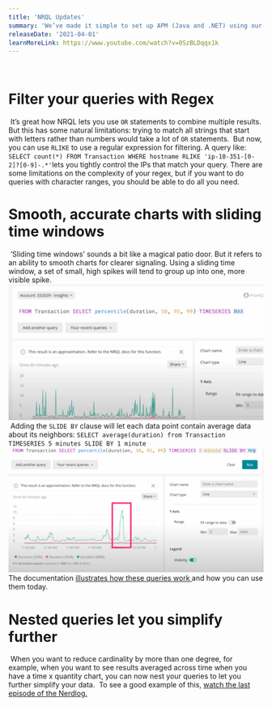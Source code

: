 ```yaml
---
title: 'NRQL Updates'
summary: 'We’ve made it simple to set up APM (Java and .NET) using our recently-launched guided installation flow, so you can instrument your systems and start analyzing your telemetry data in 5 minutes - no instrumentation expertise required.'
releaseDate: '2021-04-01'
learnMoreLink: https://www.youtube.com/watch?v=0SzBLDqqx1k
---
```

​
​
# Filter your queries with Regex
​
It’s great how NRQL lets you use `OR` statements to combine multiple results. But this has some natural limitations: trying to match all strings that start with letters rather than numbers would take a lot of `OR` statements.
​
But now, you can use `RLIKE` to use a regular expression for filtering. A query like:
​
`SELECT count(*) FROM Transaction WHERE hostname RLIKE 'ip-10-351-[0-2]?[0-9]-.*'`
​
lets you tightly control the IPs that match your query. There are some limitations on the complexity of your regex, but if you want to do queries with character ranges, you should be able to do all you need.
​
​
# Smooth, accurate charts with sliding time windows
​
‘Sliding time windows’ sounds a bit like a magical patio door. But it refers to an ability to smooth charts for clearer signaling. Using a sliding time window, a set of small, high spikes will tend to group up into one, more visible spike.
![a high resolution chart without any clear peaks](./images/nrql-1.png)
​
Adding the `SLIDE BY` clause will let each data point contain average data about its neighbors:
​
`SELECT average(duration) from Transaction TIMESERIES 5 minutes SLIDE BY 1 minute`
![a chart with slide by set which shows a clear peak](./images/nrql-2.png)
The documentation [illustrates how these queries work ](https://docs.newrelic.com/docs/query-your-data/nrql-new-relic-query-language/nrql-query-tutorials/create-smoother-charts-sliding-windows/)and how you can use them today.
​
​
# Nested queries let you simplify further
​
When you want to reduce cardinality by more than one degree, for example, when you want to see results averaged across time when you have a time x quantity chart, you can now nest your queries to let you further simplify your data.
​
To see a good example of this, [watch the last episode of the Nerdlog.](https://www.youtube.com/watch?v=0SzBLDqqx1k)